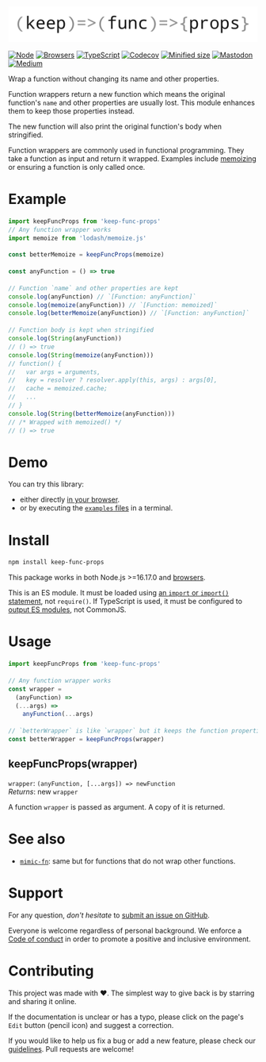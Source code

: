 <picture>
  <source media="(prefers-color-scheme: dark)" srcset="https://raw.githubusercontent.com/ehmicky/design/main/keep-func-props/keep-func-props_dark.svg"/>
  <img alt="keep-func-props logo" src="https://raw.githubusercontent.com/ehmicky/design/main/keep-func-props/keep-func-props.svg" width="700"/>
</picture>

[![Node](https://img.shields.io/badge/-Node.js-808080?logo=node.js&colorA=404040&logoColor=66cc33)](https://www.npmjs.com/package/keep-func-props)
[![Browsers](https://img.shields.io/badge/-Browsers-808080?logo=firefox&colorA=404040)](https://unpkg.com/keep-func-props?module)
[![TypeScript](https://img.shields.io/badge/-Typed-808080?logo=typescript&colorA=404040&logoColor=0096ff)](/src/main.d.ts)
[![Codecov](https://img.shields.io/badge/-Tested%20100%25-808080?logo=codecov&colorA=404040)](https://codecov.io/gh/ehmicky/keep-func-props)
[![Minified size](https://img.shields.io/bundlephobia/minzip/keep-func-props?label&colorA=404040&colorB=808080&logo=webpack)](https://bundlephobia.com/package/keep-func-props)
[![Mastodon](https://img.shields.io/badge/-Mastodon-808080.svg?logo=mastodon&colorA=404040&logoColor=9590F9)](https://fosstodon.org/@ehmicky)
[![Medium](https://img.shields.io/badge/-Medium-808080.svg?logo=medium&colorA=404040)](https://medium.com/@ehmicky)

Wrap a function without changing its name and other properties.

Function wrappers return a new function which means the original function's
`name` and other properties are usually lost. This module enhances them to keep
those properties instead.

The new function will also print the original function's body when stringified.

Function wrappers are commonly used in functional programming. They take a
function as input and return it wrapped. Examples include
[memoizing](https://github.com/planttheidea/moize) or ensuring a function is
only called once.

# Example

<!-- eslint-disable node/file-extension-in-import -->

```js
import keepFuncProps from 'keep-func-props'
// Any function wrapper works
import memoize from 'lodash/memoize.js'

const betterMemoize = keepFuncProps(memoize)

const anyFunction = () => true

// Function `name` and other properties are kept
console.log(anyFunction) // `[Function: anyFunction]`
console.log(memoize(anyFunction)) // `[Function: memoized]`
console.log(betterMemoize(anyFunction)) // `[Function: anyFunction]`

// Function body is kept when stringified
console.log(String(anyFunction))
// () => true
console.log(String(memoize(anyFunction)))
// function() {
//   var args = arguments,
//   key = resolver ? resolver.apply(this, args) : args[0],
//   cache = memoized.cache;
//   ...
// }
console.log(String(betterMemoize(anyFunction)))
// /* Wrapped with memoized() */
// () => true
```

# Demo

You can try this library:

- either directly [in your browser](https://repl.it/@ehmicky/keep-func-props).
- or by executing the [`examples` files](examples/README.md) in a terminal.

# Install

```bash
npm install keep-func-props
```

This package works in both Node.js >=16.17.0 and
[browsers](https://raw.githubusercontent.com/ehmicky/dev-tasks/main/src/browserslist).

This is an ES module. It must be loaded using
[an `import` or `import()` statement](https://gist.github.com/sindresorhus/a39789f98801d908bbc7ff3ecc99d99c),
not `require()`. If TypeScript is used, it must be configured to
[output ES modules](https://www.typescriptlang.org/docs/handbook/esm-node.html),
not CommonJS.

# Usage

```js
import keepFuncProps from 'keep-func-props'

// Any function wrapper works
const wrapper =
  (anyFunction) =>
  (...args) =>
    anyFunction(...args)

// `betterWrapper` is like `wrapper` but it keeps the function properties
const betterWrapper = keepFuncProps(wrapper)
```

## keepFuncProps(wrapper)

`wrapper`: `(anyFunction, [...args]) => newFunction`\
_Returns_: new `wrapper`

A function `wrapper` is passed as argument. A copy of it is returned.

# See also

- [`mimic-fn`](https://github.com/sindresorhus/mimic-fn): same but for functions
  that do not wrap other functions.

# Support

For any question, _don't hesitate_ to [submit an issue on GitHub](../../issues).

Everyone is welcome regardless of personal background. We enforce a
[Code of conduct](CODE_OF_CONDUCT.md) in order to promote a positive and
inclusive environment.

# Contributing

This project was made with ❤️. The simplest way to give back is by starring and
sharing it online.

If the documentation is unclear or has a typo, please click on the page's `Edit`
button (pencil icon) and suggest a correction.

If you would like to help us fix a bug or add a new feature, please check our
[guidelines](CONTRIBUTING.md). Pull requests are welcome!

<!-- Thanks go to our wonderful contributors: -->

<!-- ALL-CONTRIBUTORS-LIST:START -->
<!-- prettier-ignore -->
<!--
<table><tr><td align="center"><a href="https://fosstodon.org/@ehmicky"><img src="https://avatars2.githubusercontent.com/u/8136211?v=4" width="100px;" alt="ehmicky"/><br /><sub><b>ehmicky</b></sub></a><br /><a href="https://github.com/ehmicky/keep-func-props/commits?author=ehmicky" title="Code">💻</a> <a href="#design-ehmicky" title="Design">🎨</a> <a href="#ideas-ehmicky" title="Ideas, Planning, & Feedback">🤔</a> <a href="https://github.com/ehmicky/keep-func-props/commits?author=ehmicky" title="Documentation">📖</a></td></tr></table>
-->
<!-- ALL-CONTRIBUTORS-LIST:END -->

